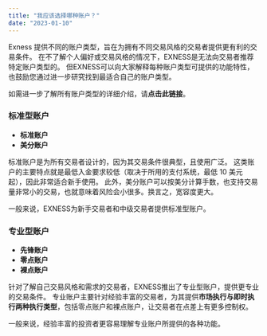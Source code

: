 ```yaml
---
title: "我应该选择哪种账户？"
date: "2023-01-10"
---
```


Exness 提供不同的账户类型，旨在为拥有不同交易风格的交易者提供更有利的交易条件。 在不了解个人偏好或交易风格的情况下，EXNESS是无法向交易者推荐特定账户类型的。 但EXNESS可以向大家解释每种账户类型可提供的功能特性，也鼓励您通过进一步研究找到最适合自己的账户类型。

如需进一步了解所有账户类型的详细介绍，请**点击此链接**。

### 标准型账户

- **标准账户**
- **美分账户**

标准账户是为所有交易者设计的，因为其交易条件很典型，且使用广泛。 这类账户的主要特点就是最低入金要求较低（取决于所用的支付系统，最低 10 美元起），因此非常适合新手使用。 此外，美分账户可以按美分计算手数，也支持交易量非常小的交易，也就意味着风险会小很多。换言之，宽容度更大。

一般来说，EXNESS为新手交易者和中级交易者提供标准型账户。

### 专业型账户

- **先锋账户**
- **零点账户**
- **裸点账户**

针对了解自己交易风格和需求的交易者，EXNESS推出了专业型账户，提供更专业的交易条件。 专业账户主要针对经验丰富的交易者，为其提供**市场执行与即时执行两种执行类型**，包括零点账户和裸点账户，让交易者在点差上有更多控制权。

一般来说，经验丰富的投资者更容易理解专业账户所提供的各种功能。
